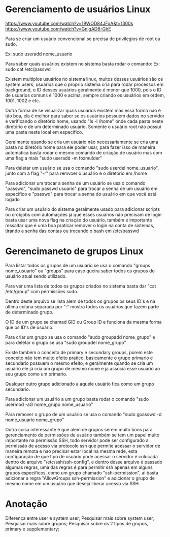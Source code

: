 
# Gerenciamento de usuários Linux

https://www.youtube.com/watch?v=19WOD84JFxA&t=1300s
https://www.youtube.com/watch?v=GnlgAD8-GhE

Para se criar um usuário convencional se precisa de privilegios de root ou sudo.

Ex: sudo useradd nome_usuario

Para saber quais usuários existem no sistema basta rodar o comando:
Ex: sudo cat /etc/passwd

Existem multiplos usuários no sistema linux, muitos desses usuários são os system users, usuarios que o proprio sistema cria
para rodar processos em background, o ID desses usuários geralmente é menor que 1000, pois o ID de usuarios comuns é 1000 e acima, sempre
criando os usuários em ordem, 1001, 1002 e etc.

Outra forma de se visualizar quais usuários existem mas essa forma nao é tão boa, ela é melhor para saber se os usuários possuem dados no servidor
é verificando o diretório home, usando "ls -l /home" onde cada pasta neste diretório e de um determinado usuário. Somente o usuário root não possui
uma pasta neste local em especifico.

Geralmente quando se cria um usuário não necessariamente se cria uma pasta no diretório home para ele poder usar, para fazer isso de maneira automatica basta rodar o mesmo comando de criação de usuário mas com uma flag a mais "sudo useradd -m foxmulder"

Para deletar um usuário se usa o comando "sudo userdel nome_usuario", junto com a flag "-r" para remvoer o usuário e o diretório em /home

Para adicionar um trocar a senha de um usuário se usa o comando "passwd", "sudo passwd usuario" para trocar a senha de um usuário em especifico e
"passwd" para trocar a senha do usuário em que você está logado

Para criar um usuário do sistema geralmente usado para adicionar scripts ou crobjobs com automações já que esses usuários não precisam de login basta
usar uma nova flag na criação do usuário, também é importante ressaltar que é uma boa praticar remover o login na conta de sistemas, tirando a senha
das contas ou trocando o bash em /etc/passwd

# Gerencimaneto de grupos Linux

Para listar todos os grupos de um usuário se usa o comando "groups nome_usuario" ou "groups" para caso queira saber todos os grupos do usuário atual
sendo utilizado.

Para ver uma lista de todos os grupos criados no sistema basta dar "cat /etc/group" com permissões sudo.

Dentro deste arquivo se lista alem de todos os grupos os seus ID's e na ultima coluna separada por ":" mostra todos os usuários que fazem parte de
determinado grupo.

O ID de um grupo se chamad GID ou Group ID e funciona da mesma forma que os ID's de usuário.

Para criar um grupo se usa o comando "sudo groupadd nome_grupo" e para deletar o grupo se usa "sudo groupdel nome_grupo"

Existe também o conceito de primary e secondary groups, porem este conceito não tem muito efeito pratico, basicamente o grupo primario e secundario
possuem o mesmo efeito, e geralmente quando se cria um usuário ele já cria um grupo de mesmo nome e ja associa esse usuário ao seu grupo como um primario.

Qualquer outro grupo adicionado a aquele usuário fica como um grupo secundario.

Para adicionar um usuário a um grupo basta rodar o comando "sudo usermod -aG nome_grupo nome_usuario"

Para remover o grupo de um usuário se usa o comando "sudo gpasswd -d nome_usuario nome_grupo"

Outra coisa interessante é que alem de grupos serem muito bons para gerenciamento de permissões de usuário também se tem um papel muito importante
na permissão SSH, todo servidor pode ser configurado a permissão de acesso via protocolo ssh que permite acessar o servidor de maneira remota e nao precisar estar local na mesma rede, esta configuração de que tipo de usuário pode acessar o servidor é colocada dentro do arquivo "/etc/ssh/ssh-config", e dentro desse arquivo é passado algumas regras, uma das regras é para permitir ssh apenas em alguns grupos especificos, como um grupo
chamado "ssh-permission", ai basta adicionar a regra "AllowGroups ssh-permission" e adicionar o grupo de mesmo nome em um usuário que deseja liberar
acesso via SSH.

# Anotação
Diferença entre user e system user;
Pesquisar mais sobre system user;
Pesquisar mais sobre grupos;
Pesquisar sobre os 2 tipos de grupos, primary e supplementary;
